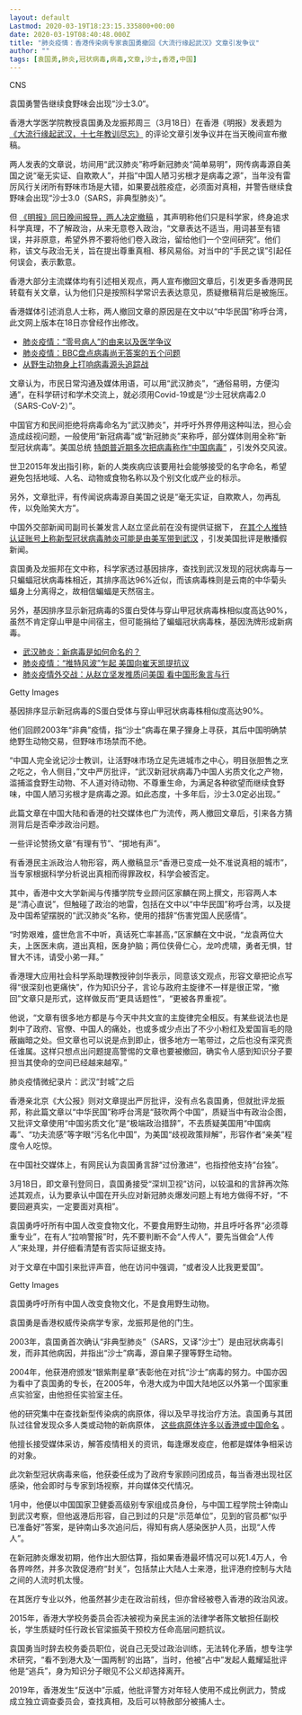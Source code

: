 ```yaml
---
layout: default
Lastmod: 2020-03-19T18:23:15.335800+00:00
date: 2020-03-19T08:40:48.000Z
title: "肺炎疫情：香港传染病专家袁国勇撤回《大流行缘起武汉》文章引发争议"
author: ""
tags: [袁国勇,肺炎,冠状病毒,病毒,文章,沙士,香港,中国]
---
```


CNS

袁国勇警告继续食野味会出现“沙士3.0“。

香港大学医学院教授袁国勇及龙振邦周三（3月18日）在香港《明报》发表题为 [《大流行缘起武汉，十七年教训尽忘》](https://news.mingpao.com/ins/%E6%96%87%E6%91%98/article/20200318/s00022/1584457829823/%E5%A4%A7%E6%B5%81%E8%A1%8C%E7%B7%A3%E8%B5%B7%E6%AD%A6%E6%BC%A2-%E5%8D%81%E4%B8%83%E5%B9%B4%E6%95%99%E8%A8%93%E7%9B%A1%E5%BF%98%EF%BC%88%E6%96%87-%E9%BE%8D%E6%8C%AF%E9%82%A6-%E8%A2%81%E5%9C%8B%E5%8B%87%EF%BC%89) 的评论文章引发争议并在当天晚间宣布撤稿。

两人发表的文章说，坊间用“武汉肺炎”称呼新冠肺炎“简单易明”，网传病毒源自美国之说“毫无实证、自欺欺人”，并指“中国人陋习劣根才是病毒之源”，当年没有雷厉风行关闭所有野味市场是大错，如果要战胜疫症，必须面对真相，并警告继续食野味会出现“沙士3.0（SARS，非典型肺炎）”。

但 [《明报》同日晚间报导，两人决定撤稿](https://news.mingpao.com/ins/%E6%B8%AF%E8%81%9E/article/20200318/s00001/1584545690305/%E3%80%8C%E8%BF%BD%E6%B1%82%E7%A7%91%E5%AD%B8%E7%9C%9F%E7%90%86-%E7%84%A1%E6%84%8F%E6%8D%B2%E5%85%A5%E6%94%BF%E6%B2%BB%E3%80%8D-%E9%BE%8D%E6%8C%AF%E9%82%A6%E8%A2%81%E5%9C%8B%E5%8B%87%E6%92%A4%E5%9B%9E%E6%96%87%E7%AB%A0) ，其声明称他们只是科学家，终身追求科学真理，不了解政治，从来无意卷入政治，“文章表达不适当，用词甚至有错误，并非原意，希望外界不要将他们卷入政治，留给他们一个空间研究”。他们称，该文与政治无关，旨在提出尊重真相、移风易俗。对当中的“手民之误”引起任何误会，表示歉意。

香港大部分主流媒体均有引述相关观点，两人宣布撤回文章后，引发更多香港网民转载有关文章，认为他们只是按照科学常识去表达意见，质疑撤稿背后是被施压。

香港媒体引述消息人士称，两人撤回文章的原因是在文中以“中华民国”称呼台湾，此文网上版本在18日亦曾经作出修改。

*   [肺炎疫情：“零号病人”的由来以及医学争议](/zhongwen/simp/science-51624768)
*   [肺炎疫情：BBC盘点病毒尚无答案的五个问题](/zhongwen/simp/world-51734938)
*   [从野生动物身上打响病毒源头追踪战](/zhongwen/simp/science-51624770)

文章认为，市民日常沟通及媒体用语，可以用“武汉肺炎”，“通俗易明，方便沟通”，在科学研讨和学术交流上，就必须用Covid-19或是“沙士冠状病毒2.0（SARS-CoV-2）”。

中国官方和民间拒绝将病毒命名为“武汉肺炎”，并呼吁外界停用这种叫法，担心会造成歧视问题，一般使用“新冠病毒”或“新冠肺炎”来称呼，部分媒体则用全称“新型冠状病毒”。美国总统 [特朗普近期多次把病毒称作“中国病毒”](https://twitter.com/realDonaldTrump/status/1240226752447873027) ，引发外交风波。

世卫2015年发出指引称，新的人类疾病应该要用社会能够接受的名字命名，希望避免包括地域、人名、动物或食物名称以及个别文化或产业的标示。

另外，文章批评，有传闻说病毒源自美国之说是“毫无实证，自欺欺人，勿再乱传，以免贻笑大方”。

中国外交部新闻司副司长兼发言人赵立坚此前在没有提供证据下， [在其个人推特认证账号上称新型冠状病毒肺炎可能是由美军带到武汉](https://twitter.com/zlj517/status/1238113459234934785) ，引发美国批评是散播假新闻。

袁国勇及龙振邦在文中称，科学家透过基因排序，查找到武汉发现的冠状病毒与一只蝙蝠冠状病毒株相近，其排序高达96%近似，而该病毒株则是云南的中华菊头蝠身上分离得之，故相信蝙蝠是天然宿主。

另外，基因排序显示新冠病毒的S蛋白受体与穿山甲冠状病毒株相似度高达90%，虽然不肯定穿山甲是中间宿主，但可能捐给了蝙蝠冠状病毒株，基因洗牌形成新病毒。

*   [武汉肺炎：新病毒是如何命名的？](https://www.bbc.com/zhongwen/simp/science-51382284)
*   [肺炎疫情：“推特风波”乍起 美国向崔天凯提抗议](https://www.bbc.com/zhongwen/simp/world-51872515)
*   [肺炎疫情外交战：从赵立坚发推质问美国 看中国形象言与行](https://www.bbc.com/zhongwen/simp/chinese-news-51852073)

Getty Images

基因排序显示新冠病毒的S蛋白受体与穿山甲冠状病毒株相似度高达90%。

他们回顾2003年“非典”疫情，指“沙士”病毒在果子狸身上寻获，其后中国明确禁绝野生动物交易，但野味市场禁而不绝。

“中国人完全讹记沙士教训，让活野味市场立足先进城市之中心，明目张胆售之烹之吃之，令人侧目，”文中严厉批评，“武汉新冠状病毒乃中国人劣质文化之产物，滥捕滥食野生动物、不人道对待动物、不尊重生命，为满足各种欲望而继续食野味，中国人陋习劣根才是病毒之源。如此态度，十多年后，沙士3.0定必出现。”

此篇文章在中国大陆和香港的社交媒体也广为流传，两人撤回文章后，引来各方猜测背后是否牵涉政治问题。

一些评论赞扬文章“有理有节”、“掷地有声”。

有香港民主派政治人物形容，两人撤稿显示“香港已变成一处不准说真相的城市”，当专家根据科学分析说出真相而得罪政权，科学会被否定。

其中，香港中文大学新闻与传播学院专业顾问区家麟在网上撰文，形容两人本是“清心直说”，但触碰了政治的地雷，包括在文中以“中华民国”称呼台湾，以及提及中国希望摆脱的“武汉肺炎”名称，使用的措辞“伤害党国人民感情”。

“时势艰难，盛世危言不中听，真话死亡率甚高，”区家麟在文中说，“龙袁两位大夫，上医医未病，道出真相，医身护脑；两位侠骨仁心，龙吟虎啸，勇者无惧，甘冒大不讳，请受小弟一拜。”

香港理大应用社会科学系助理教授钟剑华表示，同意该文观点，形容文章把论点写得“很深刻也更痛快”，作为知识分子，言论与政府主旋律不一样是很正常，“撤回”文章只是形式，这样做反而“更具话题性”，“更被各界重视”。

他说，“文章有很多地方都是与今天中共文宣的主旋律完全相反。有某些说法也是刺中了政府、官僚、中国人的痛处，也或多或少点出了不少小粉红及爱国盲毛的隐蔽幽暗之处。但文章也可以说是点到即止，很多地方一笔带过，之后也没有深究责任谁属。这样只想点出问题提高警惕的文章也要被撤回，确实令人感到知识分子要担当其使命的空间已经越来越窄。”

肺炎疫情微纪录片：武汉“封城”之后

香港亲北京《大公报》则对文章提出严厉批评，没有点名袁国勇，但就批评龙振邦，称此篇文章以“中华民国”称呼台湾是“鼓吹两个中国”，质疑当中有政治企图，又批评文章使用“中国劣质文化”是“极端政治措辞”，不去质疑美国用“中国病毒”、“功夫流感”等字眼“污名化中国”，为美国“歧视政策辩解”，形容作者“亲美”程度令人吃惊。

在中国社交媒体上，有网民认为袁国勇言辞“过份激进”，也指控他支持“台独”。

3月18日，即文章刊登同日，袁国勇接受“深圳卫视”访问，以较温和的言辞再次陈述其观点，认为要承认中国在开头应对新冠肺炎爆发问题上有地方做得不好，“不要回避真实，一定要面对真相”。

袁国勇呼吁所有中国人改变食物文化，不要食用野生动物，并且呼吁各界“必须尊重专业”，在有人“拉响警报”时，先不要判断不会“人传人”，要先当做会“人传人”来处理，并仔细看清楚有否实际证据支持。

对于文章在中国引来批评声音，他在访问中强调，“或者没人比我更爱国”。

Getty Images

袁国勇呼吁所有中国人改变食物文化，不是食用野生动物。

袁国勇是香港权威传染病学专家，龙振邦是他的门生。

2003年，袁国勇首次确认“非典型肺炎”（SARS，又译“沙士”）是由冠状病毒引发，而非其他病因，并指出“沙士”病毒，源自果子狸等野生动物。

2004年，他获港府颁发“银紫荆星章”表彰他在对抗“沙士”病毒的努力。中国亦因为看中了袁国勇的专长，在2005年，令港大成为中国大陆地区以外第一个国家重点实验室，由他担任实验室主任。

他的研究集中在查找新型传染病的病原体，得以及早寻找治疗方法。袁国勇与其团队过往曾发现众多人类或动物的新病原体， [这些病原体许多以香港或中国命名](http://www.ashk.org.hk/tc/ourMembers/details/27) 。

他擅长接受媒体采访，解答疫情相关的资讯，每逢爆发疫症，他都是媒体争相采访的对象。

此次新型冠状病毒来临，他获委任成为了政府专家顾问团成员，每当香港出现社区感染，他会即时与专家到场视察，并向媒体交代情况。

1月中，他便以中国国家卫健委高级别专家组成员身份，与中国工程学院士钟南山到武汉考察，但他返港后形容，自己到过的只是“示范单位”，见到的官员都“似乎已准备好”答案，是钟南山多次追问后，得知有病人感染医护人员，出现“人传人”。

在新冠肺炎爆发初期，他作出大胆估算，指如果香港最坏情况可以死1.4万人，令各界哗然，并多次敦促港府“封关”，包括禁止大陆人士来港，批评港府控制与大陆之间的人流时机太慢。

在其医疗专业以外，他虽然甚少走在政治前线，但亦曾经被卷入香港的政治风波。

2015年，香港大学校务委员会否决被视为亲民主派的法律学者陈文敏担任副校长，学生质疑时任行政长官梁振英干预校方任命高层问题抗议。

袁国勇当时辞去校务委员职位，说自己无受过政治训练，无法转化矛盾，想专注学术研究，“看不到港大及‘一国两制’的出路”，当时，他被“占中”发起人戴耀延批评他是“逃兵”，身为知识分子眼见不公义却选择离开。

2019年，香港发生“反送中”示威，他批评警方对年轻人使用不成比例武力，赞成成立独立调查委员会，查找真相，及后可以特赦部分被捕人士。

